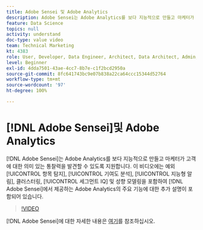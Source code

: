 ```yaml
---
title: Adobe Sensei 및 Adobe Analytics
description: Adobe Sensei는 Adobe Analytics를 보다 지능적으로 만들고 마케터가 고객에 대한 의미 있는 통찰력을 발견할 수 있도록 지원합니다. 이 비디오에는 예외 항목 탐지, 기여도 분석, 지능형 알림, 클러스터링, 세그먼트 IQ 및 성향 모델링을 포함하여 Adobe Sensei에서 제공하는 Adobe Analytics의 주요 기능에 대한 추가 설명이 포함되어 있습니다.
feature: Data Science
topics: null
activity: understand
doc-type: value video
team: Technical Marketing
kt: 4383
role: User, Developer, Data Engineer, Architect, Data Architect, Admin, Leader
level: Beginner
exl-id: 4dda7501-43ae-4cc7-8b7e-c1f2bcd2950a
source-git-commit: 8fc641743bc9e07b838a22ca64ccc15344d52764
workflow-type: tm+mt
source-wordcount: '97'
ht-degree: 100%

---
```


# [!DNL Adobe Sensei]및 Adobe Analytics

[!DNL Adobe Sensei]는 Adobe Analytics를 보다 지능적으로 만들고 마케터가 고객에 대한 의미 있는 통찰력을 발견할 수 있도록 지원합니다. 이 비디오에는 예외 [!UICONTROL 항목 탐지], [!UICONTROL 기여도 분석], [!UICONTROL 지능형 알림], 클러스터링, [!UICONTROL 세그먼트 IQ] 및 성향 모델링을 포함하여 [!DNL Adobe Sensei]에서 제공하는 Adobe Analytics의 주요 기능에 대한 추가 설명이 포함되어 있습니다.

>[!VIDEO](https://video.tv.adobe.com/v/31500/?quality=12&learn=on)

[!DNL Adobe Sensei]에 대한 자세한 내용은 [여기](https://www.adobe.com/kr/sensei.html)를 참조하십시오.

